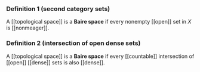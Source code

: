 ### Definition 1 (second category sets)

A [[topological space]] is a **Baire space** if every nonempty [[open]] set in $X$ is [[nonmeager]].
### Definition 2 (intersection of open dense sets)

A [[topological space]] is a **Baire space** if every [[countable]] intersection of [[open]] [[dense]] sets is also [[dense]].